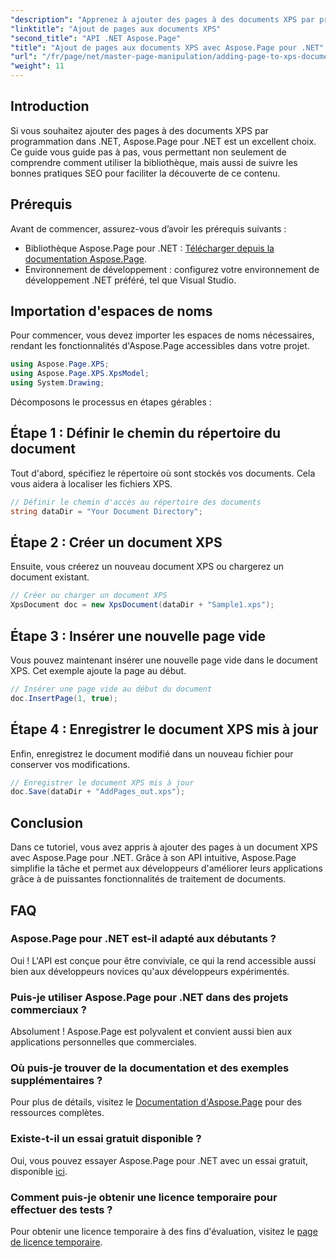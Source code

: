 ```yaml
---
"description": "Apprenez à ajouter des pages à des documents XPS par programmation avec Aspose.Page pour .NET. Ce guide complet présente les prérequis, des exemples de code et une FAQ."
"linktitle": "Ajout de pages aux documents XPS"
"second_title": "API .NET Aspose.Page"
"title": "Ajout de pages aux documents XPS avec Aspose.Page pour .NET"
"url": "/fr/page/net/master-page-manipulation/adding-page-to-xps-document/"
"weight": 11
---
```


## Introduction

Si vous souhaitez ajouter des pages à des documents XPS par programmation dans .NET, Aspose.Page pour .NET est un excellent choix. Ce guide vous guide pas à pas, vous permettant non seulement de comprendre comment utiliser la bibliothèque, mais aussi de suivre les bonnes pratiques SEO pour faciliter la découverte de ce contenu.

## Prérequis

Avant de commencer, assurez-vous d’avoir les prérequis suivants :

- Bibliothèque Aspose.Page pour .NET : [Télécharger depuis la documentation Aspose.Page](https://reference.aspose.com/page/net/).
- Environnement de développement : configurez votre environnement de développement .NET préféré, tel que Visual Studio.

## Importation d'espaces de noms

Pour commencer, vous devez importer les espaces de noms nécessaires, rendant les fonctionnalités d'Aspose.Page accessibles dans votre projet.

```csharp
using Aspose.Page.XPS;
using Aspose.Page.XPS.XpsModel;
using System.Drawing;
```

Décomposons le processus en étapes gérables :

## Étape 1 : Définir le chemin du répertoire du document

Tout d'abord, spécifiez le répertoire où sont stockés vos documents. Cela vous aidera à localiser les fichiers XPS.

```csharp
// Définir le chemin d'accès au répertoire des documents
string dataDir = "Your Document Directory";
```

## Étape 2 : Créer un document XPS

Ensuite, vous créerez un nouveau document XPS ou chargerez un document existant.

```csharp
// Créer ou charger un document XPS
XpsDocument doc = new XpsDocument(dataDir + "Sample1.xps");
```

## Étape 3 : Insérer une nouvelle page vide

Vous pouvez maintenant insérer une nouvelle page vide dans le document XPS. Cet exemple ajoute la page au début.

```csharp
// Insérer une page vide au début du document
doc.InsertPage(1, true);
```

## Étape 4 : Enregistrer le document XPS mis à jour

Enfin, enregistrez le document modifié dans un nouveau fichier pour conserver vos modifications.

```csharp
// Enregistrer le document XPS mis à jour
doc.Save(dataDir + "AddPages_out.xps");
```

## Conclusion

Dans ce tutoriel, vous avez appris à ajouter des pages à un document XPS avec Aspose.Page pour .NET. Grâce à son API intuitive, Aspose.Page simplifie la tâche et permet aux développeurs d'améliorer leurs applications grâce à de puissantes fonctionnalités de traitement de documents.

## FAQ

### Aspose.Page pour .NET est-il adapté aux débutants ?

Oui ! L'API est conçue pour être conviviale, ce qui la rend accessible aussi bien aux développeurs novices qu'aux développeurs expérimentés.

### Puis-je utiliser Aspose.Page pour .NET dans des projets commerciaux ?

Absolument ! Aspose.Page est polyvalent et convient aussi bien aux applications personnelles que commerciales.

### Où puis-je trouver de la documentation et des exemples supplémentaires ?

Pour plus de détails, visitez le [Documentation d'Aspose.Page](https://reference.aspose.com/page/net/) pour des ressources complètes.

### Existe-t-il un essai gratuit disponible ?

Oui, vous pouvez essayer Aspose.Page pour .NET avec un essai gratuit, disponible [ici](https://releases.aspose.com/).

### Comment puis-je obtenir une licence temporaire pour effectuer des tests ?

Pour obtenir une licence temporaire à des fins d'évaluation, visitez le [page de licence temporaire](https://purchase.conholdate.com/temporary-license/).